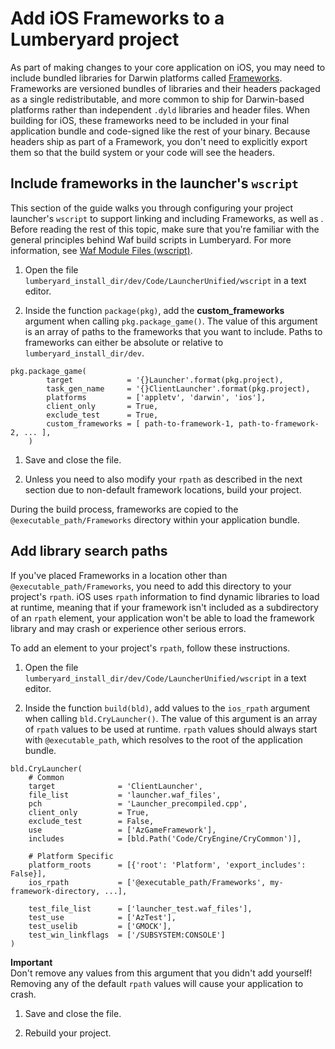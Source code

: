 # Add iOS Frameworks to a Lumberyard project<a name="ios-custom-frameworks"></a>

 As part of making changes to your core application on iOS, you may need to include bundled libraries for Darwin platforms called [Frameworks](https://developer.apple.com/library/archive/documentation/MacOSX/Conceptual/BPFrameworks/Frameworks.html)\. Frameworks are versioned bundles of libraries and their headers packaged as a single redistributable, and more common to ship for Darwin\-based platforms rather than independent `.dyld` libraries and header files\. When building for iOS, these frameworks need to be included in your final application bundle and code\-signed like the rest of your binary\. Because headers ship as part of a Framework, you don't need to explicitly export them so that the build system or your code will see the headers\. 

## Include frameworks in the launcher's `wscript`<a name="ios-custom-frameworks-wscript"></a>

 This section of the guide walks you through configuring your project launcher's `wscript` to support linking and including Frameworks, as well as \. Before reading the rest of this topic, make sure that you're familiar with the general principles behind Waf build scripts in Lumberyard\. For more information, see [Waf Module Files \(wscript\)](waf-files-module-files-wscript.md)\. 

1. Open the file `lumberyard_install_dir/dev/Code/LauncherUnified/wscript` in a text editor\.

1.  Inside the function `package(pkg)`, add the **custom\_frameworks** argument when calling `pkg.package_game()`\. The value of this argument is an array of paths to the frameworks that you want to include\. Paths to frameworks can either be absolute or relative to `lumberyard_install_dir/dev`\. 

   ```
   pkg.package_game(
           target            = '{}Launcher'.format(pkg.project),
           task_gen_name     = '{}ClientLauncher'.format(pkg.project),
           platforms         = ['appletv', 'darwin', 'ios'],
           client_only       = True,
           exclude_test      = True,
           custom_frameworks = [ path-to-framework-1, path-to-framework-2, ... ],
       )
   ```

1. Save and close the file\.

1. Unless you need to also modify your `rpath` as described in the next section due to non\-default framework locations, build your project\.

 During the build process, frameworks are copied to the `@executable_path/Frameworks` directory within your application bundle\. 

## Add library search paths<a name="ios-custom-frameworks-rpath"></a>

 If you've placed Frameworks in a location other than `@executable_path/Frameworks`, you need to add this directory to your project's `rpath`\. iOS uses `rpath` information to find dynamic libraries to load at runtime, meaning that if your framework isn't included as a subdirectory of an `rpath` element, your application won't be able to load the framework library and may crash or experience other serious errors\. 

 To add an element to your project's `rpath`, follow these instructions\. 

1. Open the file `lumberyard_install_dir/dev/Code/LauncherUnified/wscript` in a text editor\.

1.  Inside the function `build(bld)`, add values to the `ios_rpath` argument when calling `bld.CryLauncher()`\. The value of this argument is an array of `rpath` values to be used at runtime\. `rpath` values should always start with `@executable_path`, which resolves to the root of the application bundle\. 

   ```
   bld.CryLauncher(
       # Common
       target              = 'ClientLauncher',
       file_list           = 'launcher.waf_files',
       pch                 = 'Launcher_precompiled.cpp',
       client_only         = True,
       exclude_test        = False,
       use                 = ['AzGameFramework'],
       includes            = [bld.Path('Code/CryEngine/CryCommon')],
       
       # Platform Specific
       platform_roots      = [{'root': 'Platform', 'export_includes': False}],
       ios_rpath           = ['@executable_path/Frameworks', my-framework-directory, ...],
       
       test_file_list      = ['launcher_test.waf_files'],
       test_use            = ['AzTest'],
       test_uselib         = ['GMOCK'],
       test_win_linkflags  = ['/SUBSYSTEM:CONSOLE']
   )
   ```
**Important**  
 Don't remove any values from this argument that you didn't add yourself\! Removing any of the default `rpath` values will cause your application to crash\. 

1. Save and close the file\.

1. Rebuild your project\.